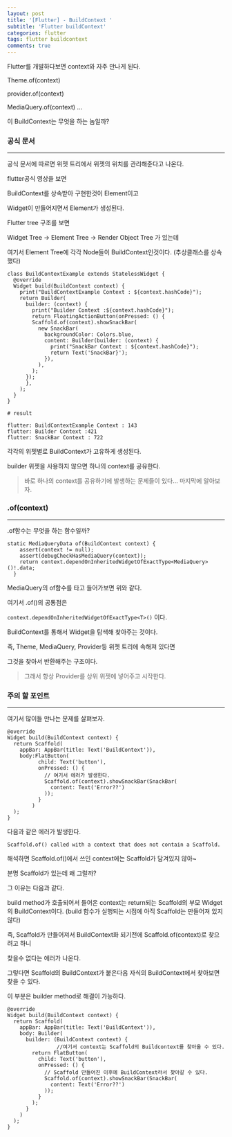 ```yaml
---
layout: post
title: '[Flutter] - BuildContext '
subtitle: 'Flutter buildContext'
categories: flutter
tags: flutter buildcontext
comments: true
---
```


Flutter를 개발하다보면 context와 자주 만나게 된다.

Theme.of(context)

provider.of(context)

MediaQuery.of(context) ...

이 BuildContext는 무엇을 하는 놈일까?

### 공식 문서

---

공식 문서에 따르면 위젯 트리에서 위젯의 위치를 관리해준다고 나온다.

flutter공식 영상을 보면

BuildContext를 상속받아 구현한것이 Element이고

Widget이 만들어지면서 Element가 생성된다.

Flutter tree 구조를 보면

Widget Tree → Element Tree → Render Object Tree 가 있는데

여기서 Element Tree에 각각 Node들이 BuildContext인것이다. (추상클래스를 상속했다)

```tsx
class BuildContextExample extends StatelessWidget {
  @override
  Widget build(BuildContext context) {
    print("BuildContextExample Context : ${context.hashCode}");
    return Builder(
      builder: (context) {
        print("Builder Context :${context.hashCode}");
        return FloatingActionButton(onPressed: () {
        Scaffold.of(context).showSnackBar(
          new SnackBar(
            backgroundColor: Colors.blue,
            content: Builder(builder: (context) {
              print("SnackBar Context : ${context.hashCode}");
              return Text('SnackBar}');
            }),
          ),
        );
      });
      },
    );
  }
}
```

```tsx
# result

flutter: BuildContextExample Context : 143
flutter: Builder Context :421
flutter: SnackBar Context : 722
```

각각의 위젯별로 BuildContext가 고유하게 생성된다.

builder 위젯을 사용하지 않으면 하나의 context를 공유한다.

> 바로 하나의 context를 공유하기에 발생하는 문제들이 있다... 마지막에 알아보자.

### .of(context)

---

.of함수는 무엇을 하는 함수일까?

```tsx
static MediaQueryData of(BuildContext context) {
    assert(context != null);
    assert(debugCheckHasMediaQuery(context));
    return context.dependOnInheritedWidgetOfExactType<MediaQuery>()!.data;
  }
```

MediaQuery의 of함수를 타고 들어가보면 위와 같다.

여기서 .of()의 공통점은

`context.dependOnInheritedWidgetOfExactType<T>()` 이다.

BuildContext를 통해서 Widget을 탐색해 찾아주는 것이다.

즉, Theme, MediaQuery, Provider등 위젯 트리에 속해져 있다면

그것을 찾아서 반환해주는 구조이다.

> 그래서 항상 Provider를 상위 위젯에 넣어주고 시작한다.

### 주의 할 포인트

---

여기서 많이들 만나는 문제를 살펴보자.

```tsx
@override
Widget build(BuildContext context) {
  return Scaffold(
    appBar: AppBar(title: Text('BuildContext')),
    body:FlatButton(
          child: Text('button'),
          onPressed: () {
            // 여기서 에러가 발생한다.
            Scaffold.of(context).showSnackBar(SnackBar(
              content: Text('Error??')
            ));
          }
        )
  );
}
```

다음과 같은 에러가 발생한다.

`Scaffold.of() called with a context that does not contain a Scaffold.`

해석하면 Scaffold.of()에서 쓰인 context에는 Scaffold가 담겨있지 않아~

분명 Scaffold가 있는데 왜 그럴까?

그 이유는 다음과 같다.

build method가 호출되어서 들어온 context는 return되는 Scaffold의 부모 Widget의 BuildContext이다.
(build 함수가 실행되는 시점에 아직 Scaffold는 만들어져 있지 않다)

즉, Scaffold가 만들어져서 BuildContext화 되기전에 Scaffold.of(context)로 찾으려고 하니

찾을수 없다는 에러가 나온다.

그렇다면 Scaffold의 BuildContext가 붙은다음 자식의 BuildContext에서 찾아보면 찾을 수 있다.

이 부분은 builder method로 해결이 가능하다.

```tsx
@override
Widget build(BuildContext context) {
  return Scaffold(
    appBar: AppBar(title: Text('BuildContext')),
    body: Builder(
      builder: (BuildContext context) {
				//여기서 context는 Scaffold의 Buildcontext를 찾아올 수 있다.
        return FlatButton(
          child: Text('button'),
          onPressed: () {
            // Scaffold 만들어진 이후에 BuildContext라서 찾아갈 수 있다.
            Scaffold.of(context).showSnackBar(SnackBar(
              content: Text('Error??')
            ));
          }
        );
      }
    )
  );
}
```
